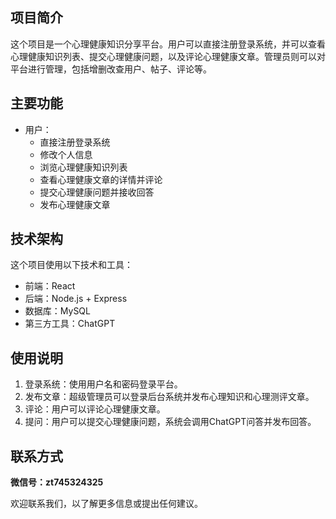 ## 项目简介

这个项目是一个心理健康知识分享平台。用户可以直接注册登录系统，并可以查看心理健康知识列表、提交心理健康问题，以及评论心理健康文章。管理员则可以对平台进行管理，包括增删改查用户、帖子、评论等。

## 主要功能

* 用户：
    * 直接注册登录系统
    * 修改个人信息
    * 浏览心理健康知识列表
    * 查看心理健康文章的详情并评论
    * 提交心理健康问题并接收回答
    * 发布心理健康文章


## 技术架构

这个项目使用以下技术和工具：

* 前端：React
* 后端：Node.js + Express
* 数据库：MySQL
* 第三方工具：ChatGPT


## 使用说明

1. 登录系统：使用用户名和密码登录平台。
2. 发布文章：超级管理员可以登录后台系统并发布心理知识和心理测评文章。
3. 评论：用户可以评论心理健康文章。
4. 提问：用户可以提交心理健康问题，系统会调用ChatGPT问答并发布回答。


## 联系方式

**微信号：zt745324325**

欢迎联系我们，以了解更多信息或提出任何建议。